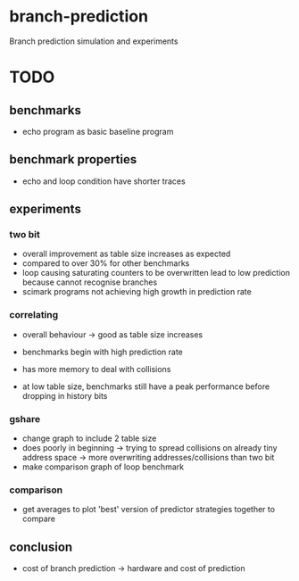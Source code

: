 # branch-prediction
Branch prediction simulation and experiments

# TODO

## benchmarks
- echo program as basic baseline program

## benchmark properties
- echo and loop condition have shorter traces

## experiments

### two bit
- overall improvement as table size increases as expected
- compared to over 30% for other benchmarks
- loop causing saturating counters to be overwritten lead to low prediction because cannot recognise branches
- scimark programs not achieving high growth in prediction rate

### correlating
- overall behaviour -> good as table size increases
- benchmarks begin with high prediction rate
- has more memory to deal with collisions

- at low table size, benchmarks still have a peak performance before dropping in history bits

### gshare
- change graph to include 2 table size
- does poorly in beginning -> trying to spread collisions on already tiny address space -> more overwriting addresses/collisions than two bit
- make comparison graph of loop benchmark

### comparison
- get averages to plot 'best' version of predictor strategies together to compare

## conclusion
- cost of branch prediction -> hardware and cost of prediction

